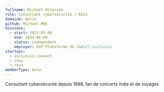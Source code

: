 ```yaml
---
fullname: Michaël Wileczek
role: Consultant cybersécurité / RSSI
domaine: Autre
github: Michael-MWI
missions:
  - start: 2023-05-09
    end: 2024-06-09
    status: independent
    employer: GIP Plateforme de l&#x27;inclusion
startups:
  - inclusion.connect
  - itou
  - reva
memberType: beta
---
```


Consultant cybersécurité depuis 1998, fan de concerts indie et de voyages
